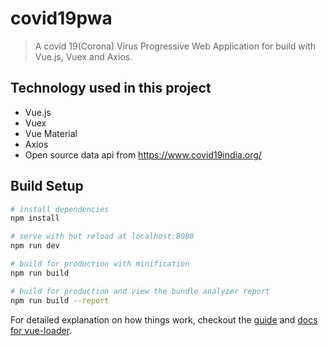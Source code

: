 # covid19pwa

> A covid 19(Corona) Virus Progressive Web Application for build with Vue.js, Vuex and Axios.


## Technology used in this project


  * Vue.js
  * Vuex
  * Vue Material
  * Axios
  * Open source data api from https://www.covid19india.org/


## Build Setup

``` bash
# install dependencies
npm install

# serve with hot reload at localhost:8080
npm run dev

# build for production with minification
npm run build

# build for production and view the bundle analyzer report
npm run build --report
```

For detailed explanation on how things work, checkout the [guide](http://vuejs-templates.github.io/webpack/) and [docs for vue-loader](http://vuejs.github.io/vue-loader).
